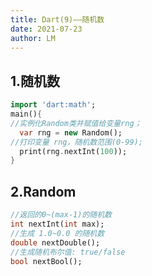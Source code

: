 ```yaml
---
title: Dart(9)——随机数
date: 2021-07-23
author: LM
---
```


## 1.随机数

```dart
import 'dart:math';
main(){
//实例化Random类并赋值给变量rng；
  var rng = new Random();
//打印变量 rng，随机数范围(0-99);
  print(rng.nextInt(100));
}
```

## 2.Random

```dart
//返回的0~(max-1)的随机数
int nextInt(int max);
//生成 1.0~0.0 的随机数
double nextDouble();
//生成随机布尔值: true/false
bool nextBool();
```

